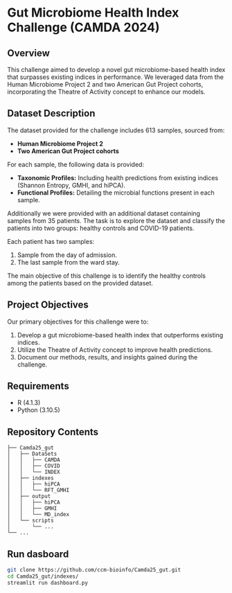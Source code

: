 # Gut Microbiome Health Index Challenge (CAMDA 2024)

## Overview

This challenge aimed to develop a novel gut microbiome-based health index that surpasses existing indices in performance. We leveraged data from the Human Microbiome Project 2 and two American Gut Project cohorts, incorporating the Theatre of Activity concept to enhance our models.

## Dataset Description

The dataset provided for the challenge includes 613 samples, sourced from:

- **Human Microbiome Project 2**
- **Two American Gut Project cohorts**

For each sample, the following data is provided:
- **Taxonomic Profiles:** Including health predictions from existing indices (Shannon Entropy, GMHI, and hiPCA).
- **Functional Profiles:** Detailing the microbial functions present in each sample.

Additionally we were provided with an additional dataset containing samples from 35 patients. The task is to explore the dataset and classify the patients into two groups: healthy controls and COVID-19 patients.

Each patient has two samples:
1. Sample from the day of admission.
2. The last sample from the ward stay.

The main objective of this challenge is to identify the healthy controls among the patients based on the provided dataset.


## Project Objectives

Our primary objectives for this challenge were to:
1. Develop a gut microbiome-based health index that outperforms existing indices.
2. Utilize the Theatre of Activity concept to improve health predictions.
3. Document our methods, results, and insights gained during the challenge.

## Requirements
- R (4.1.3)
- Python (3.10.5)


## Repository Contents

```
├── Camda25_gut
│   ├── DataSets
│   │   ├── CAMDA
│   │   ├── COVID
│   │   └── INDEX 
│   ├── indexes
│   │   ├── hiPCA
│   │   └── RFT_GMHI
│   ├── output
│   │   ├── hiPCA
│   │   ├── GMHI
│   │   └── MD_index
│   └── scripts
│       └── ...
└── ...
```

## Run dasboard

```bash
git clone https://github.com/ccm-bioinfo/Camda25_gut.git
cd Camda25_gut/indexes/
streamlit run dashboard.py
```
